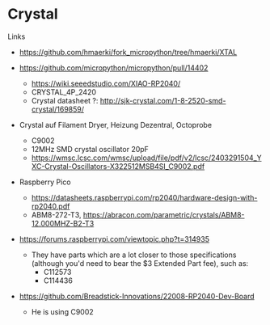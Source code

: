 # Crystal

Links

* https://github.com/hmaerki/fork_micropython/tree/hmaerki/XTAL
* https://github.com/micropython/micropython/pull/14402
  * https://wiki.seeedstudio.com/XIAO-RP2040/
  * CRYSTAL_4P_2420
  * Crystal datasheet ?: http://sjk-crystal.com/1-8-2520-smd-crystal/169859/

* Crystal auf Filament Dryer, Heizung Dezentral, Octoprobe
  * C9002
  * 12MHz SMD crystal oscillator 20pF
  * https://wmsc.lcsc.com/wmsc/upload/file/pdf/v2/lcsc/2403291504_YXC-Crystal-Oscillators-X322512MSB4SI_C9002.pdf

* Raspberry Pico
  * https://datasheets.raspberrypi.com/rp2040/hardware-design-with-rp2040.pdf
  * ABM8-272-T3, https://abracon.com/parametric/crystals/ABM8-12.000MHZ-B2-T3

* https://forums.raspberrypi.com/viewtopic.php?t=314935
  * They have parts which are a lot closer to those specifications (although you'd need to bear the $3 Extended Part fee), such as:
    * C112573
    * C114436

* https://github.com/Breadstick-Innovations/22008-RP2040-Dev-Board
    * He is using C9002
